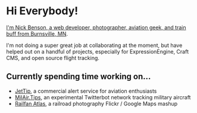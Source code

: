 # Hi Everybody!

[I'm Nick Benson, a web developer, photographer, aviation geek, and train buff from Burnsville, MN](https://ottergoose.net).

I'm not doing a super great job at collaborating at the moment, but have helped out on a handful of projects, especially for ExpressionEngine, Craft CMS, and open source flight tracking.

## Currently spending time working on...
- [JetTip](https://jettip.net), a commercial alert service for aviation enthusiasts
- [MilAir.Tips](https://milair.tips), an experimental Twitterbot network tracking military aircraft
- [Railfan Atlas](https://railfanatlas.com), a railroad photography Flickr / Google Maps mashup
